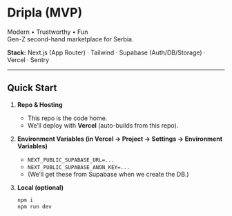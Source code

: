 # Dripla (MVP)

Modern • Trustworthy • Fun  
Gen-Z second-hand marketplace for Serbia.

**Stack:** Next.js (App Router) · Tailwind · Supabase (Auth/DB/Storage) · Vercel · Sentry

---

## Quick Start

1. **Repo & Hosting**
   - This repo is the code home.
   - We’ll deploy with **Vercel** (auto-builds from this repo).

2. **Environment Variables (in Vercel → Project → Settings → Environment Variables)**
   - `NEXT_PUBLIC_SUPABASE_URL=...`
   - `NEXT_PUBLIC_SUPABASE_ANON_KEY=...`
   - (We’ll get these from Supabase when we create the DB.)

3. **Local (optional)**
   ```bash
   npm i
   npm run dev
